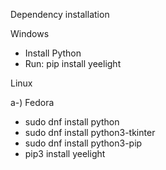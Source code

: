 Dependency installation

Windows
- Install Python
- Run: pip install yeelight


Linux    

a-) Fedora
- sudo dnf install python
- sudo dnf install python3-tkinter 
- sudo dnf install python3-pip
- pip3 install yeelight
